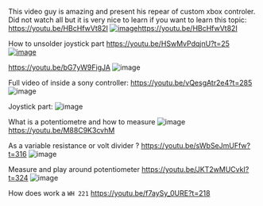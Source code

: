 

This video guy is amazing and present his repear of custom xbox controler.
Did not watch all but it is very nice to learn if you want to learn this topic:
https://youtu.be/HBcHfwVt82I
[![image](https://github.com/EloiStree/2023_06_23_ArduinoToDroneAndXboxHardware/assets/20149493/a7a90304-94db-44c9-879a-e99f5e7a269c)](https://youtu.be/HBcHfwVt82I)https://youtu.be/HBcHfwVt82I


How to unsolder joystick part
https://youtu.be/HSwMvPdqjnU?t=25
[![image](https://github.com/EloiStree/2023_06_23_ArduinoToDroneAndXboxHardware/assets/20149493/1e982e2c-0307-4417-b505-908a24a778ac)](
https://youtu.be/HSwMvPdqjnU?t=25)

https://youtu.be/bG7yW9FigJA
![image](https://github.com/EloiStree/2023_06_23_ArduinoToDroneAndXboxHardware/assets/20149493/ee99a726-6157-4037-b92f-8b2e20234ac8)


Full video of inside a sony controller:
https://youtu.be/vQesgAtr2e4?t=285
![image](https://github.com/EloiStree/2023_06_23_ArduinoToDroneAndXboxHardware/assets/20149493/dd337c83-bf21-40fb-b69e-addacade89af)

Joystick part:
![image](https://github.com/EloiStree/2023_06_23_ArduinoToDroneAndXboxHardware/assets/20149493/ed64e65f-3f18-41e8-8ddb-599a7494bac1)


What is a potentiometre and how to measure
![image](https://github.com/EloiStree/2023_06_23_ArduinoToDroneAndXboxHardware/assets/20149493/355714d4-9976-412b-b57c-718d2d4061b6)
https://youtu.be/M88C9K3cvhM

As a variable resistance or volt divider ?
https://youtu.be/sWbSeJmUFfw?t=316
![image](https://github.com/EloiStree/2023_06_23_ArduinoToDroneAndXboxHardware/assets/20149493/2936191c-1a44-4fb5-a3d9-8202491bc9fa)


Measure and play around potentiometer
https://youtu.be/JKT2wMUCvkI?t=324
![image](https://github.com/EloiStree/2023_06_23_ArduinoToDroneAndXboxHardware/assets/20149493/8f9cc62f-1ebe-4ec3-95a6-5b2ddb65b596)


How does work a `WH 221`
https://youtu.be/f7aySy_0URE?t=218

